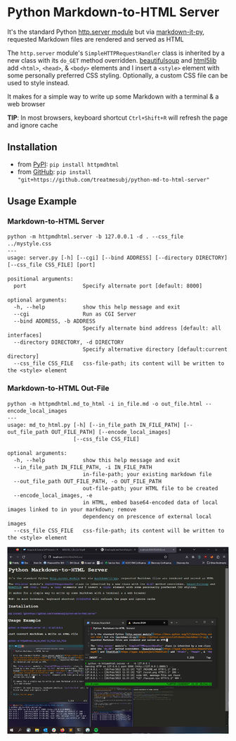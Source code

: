 # Python Markdown-to-HTML Server

It's the standard Python [http.server module](https://docs.python.org/3/library/http.server.html) but via [markdown-it-py](https://github.com/executablebooks/markdown-it-py), requested Markdown files are rendered and served as HTML

The `http.server` module's `SimpleHTTPRequestHandler` class is inherited by a new class with its `do_GET` method overridden. [beautifulsoup](https://pypi.org/project/beautifulsoup4/) and [html5lib](https://pypi.org/project/html5lib/) add `<html>`, `<head>`, & `<body>` elements and I insert a `<style>` element with some personally preferred CSS styling. Optionally, a custom CSS file can be used to style instead.

It makes for a simple way to write up some Markdown with a terminal & a web browser

**TIP**: In most browsers, keyboard shortcut `Ctrl+Shift+R` will refresh the page and ignore cache

## Installation
- from [PyPI](https://pypi.org/project/httpmdhtml/): `pip install httpmdhtml`
- from [GitHub](https://github.com/treatmesubj/python-md-to-html-server): `pip install "git+https://github.com/treatmesubj/python-md-to-html-server"`

## Usage Example
### Markdown-to-HTML Server
```
python -m httpmdhtml.server -b 127.0.0.1 -d . --css_file ../mystyle.css
---
usage: server.py [-h] [--cgi] [--bind ADDRESS] [--directory DIRECTORY] [--css_file CSS_FILE] [port]

positional arguments:
  port                  Specify alternate port [default: 8000]

optional arguments:
  -h, --help            show this help message and exit
  --cgi                 Run as CGI Server
  --bind ADDRESS, -b ADDRESS
                        Specify alternate bind address [default: all interfaces]
  --directory DIRECTORY, -d DIRECTORY
                        Specify alternative directory [default:current directory]
  --css_file CSS_FILE   css-file-path; its content will be written to the <style> element
```

### Markdown-to-HTML Out-File
```
python -m httpmdhtml.md_to_html -i in_file.md -o out_file.html --encode_local_images
---
usage: md_to_html.py [-h] [--in_file_path IN_FILE_PATH] [--out_file_path OUT_FILE_PATH] [--encode_local_images]
                     [--css_file CSS_FILE]

optional arguments:
  -h, --help            show this help message and exit
  --in_file_path IN_FILE_PATH, -i IN_FILE_PATH
                        in-file-path; your existing markdown file
  --out_file_path OUT_FILE_PATH, -o OUT_FILE_PATH
                        out-file-path; your HTML file to be created
  --encode_local_images, -e
                        in HTML, embed base64-encoded data of local images linked to in your markdown; remove
                        dependency on prescence of external local images
  --css_file CSS_FILE   css-file-path; its content will be written to the <style> element
```
![](<./scrot.png>)
